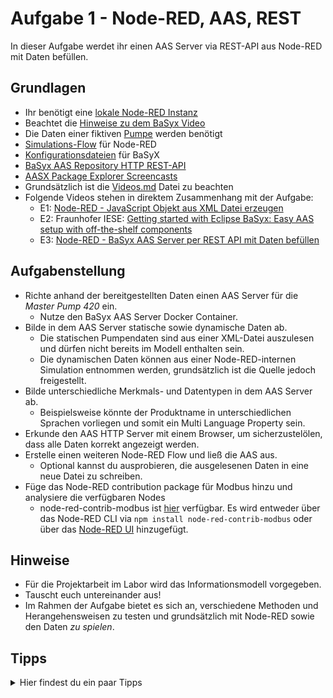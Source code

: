 # Aufgabe 1 - Node-RED, AAS, REST
In dieser Aufgabe werdet ihr einen AAS Server via REST-API aus Node-RED mit Daten befüllen.

## Grundlagen
* Ihr benötigt eine [lokale Node-RED Instanz](../Installation/node-RED.md)
* Beachtet die [Hinweise zu dem BaSyx Video](../Installation/BaSyx.md)
* Die Daten einer fiktiven [Pumpe](../Dateien/Pumpendaten) werden benötigt
* [Simulations-Flow](../Dateien/node-RED) für Node-RED
* [Konfigurationsdateien](../Dateien/BaSyx) für BaSyX
* [BaSyx AAS Repository HTTP REST-API](https://app.swaggerhub.com/apis/BaSyx/basyx_asset_administration_shell_repository_http_rest_api/v1)
* [AASX Package Explorer Screencasts](https://admin-shell-io.com/screencasts/) 
* Grundsätzlich ist die [Videos.md](../Videos.md) Datei zu beachten
* Folgende Videos stehen in direktem Zusammenhang mit der Aufgabe:
  * E1: [Node-RED - JavaScript Objekt aus XML Datei erzeugen](https://www.youtube.com/watch?v=Lc5fmeFqGl4&list=PLzbl7wFtWqTR72ODjOUj5aEGsa4TxXYhy&index=2)
  * E2: Fraunhofer IESE: [Getting started with Eclipse BaSyx: Easy AAS setup with off-the-shelf components](https://www.youtube.com/watch?v=nGRNg0sj1oY&list=PLzbl7wFtWqTR72ODjOUj5aEGsa4TxXYhy&index=3)
  * E3: [Node-RED - BaSyx AAS Server per REST API mit Daten befüllen](https://www.youtube.com/watch?v=bhNZlhZ4J8s&list=PLzbl7wFtWqTR72ODjOUj5aEGsa4TxXYhy&index=4)
  
## Aufgabenstellung
* Richte anhand der bereitgestellten Daten einen AAS Server für die *Master Pump 420* ein.
  * Nutze den BaSyx AAS Server Docker Container.
* Bilde in dem AAS Server statische sowie dynamische Daten ab.
  * Die statischen Pumpendaten sind aus einer XML-Datei auszulesen und dürfen nicht bereits im Modell enthalten sein.
  * Die dynamischen Daten können aus einer Node-RED-internen Simulation entnommen werden, grundsätzlich ist die Quelle jedoch freigestellt.
* Bilde unterschiedliche Merkmals- und Datentypen in dem AAS Server ab.
  * Beispielsweise könnte der Produktname in unterschiedlichen Sprachen vorliegen und somit ein Multi Language Property sein.
* Erkunde den AAS HTTP Server mit einem Browser, um sicherzustelölen, dass alle Daten korrekt angezeigt werden.
* Erstelle einen weiteren Node-RED Flow und ließ die AAS aus.
  * Optional kannst du ausprobieren, die ausgelesenen Daten in eine neue Datei zu schreiben.
* Füge das Node-RED contribution package für Modbus hinzu und analysiere die verfügbaren Nodes
  * node-red-contrib-modbus ist [hier](https://flows.nodered.org/node/node-red-contrib-modbus) verfügbar. Es wird entweder über das Node-RED CLI via `npm install node-red-contrib-modbus` oder über das [Node-RED UI](https://nodered.org/docs/user-guide/runtime/adding-nodes) hinzugefügt.

## Hinweise
* Für die Projektarbeit im Labor wird das Informationsmodell vorgegeben.
* Tauscht euch untereinander aus!
* Im Rahmen der Aufgabe bietet es sich an, verschiedene Methoden und Herangehensweisen zu testen und grundsätzlich mit Node-RED sowie den Daten *zu spielen*.

## Tipps
<details>
  <summary>Hier findest du ein paar Tipps</summary>
  <ul>
   <li>Kannst du Docker Desktop nicht nutzen, lassen sich Node-RED sowie BaSyx AAS Server auch 'stand-alone' betreiben. Siehe dazu: <a href="https://nodered.org/docs/getting-started/">Node-RED</a>, <a href="https://github.com/thcologne-gart/git-project/blob/main/Vorbereitung/Installation/BaSyx.md">BaSyx AAS Server</a></li>
   <li>Der AASX Package Explorer muss genutzt werden um eine `.aasx` Datei zu erstellen. Diese AASX-Datei muss das Informationsmodelle der Pumpe abbilden und darf keine Werte enthalten.</li>
   <li>Kannst du den AASX Package Explorer nicht auf deinem System nutzen, bitte eine Kommilitonin oder einen Kommilitonen mit dir zusammenzuarbeiten.</li>
   <li>Die `.xml` Datei mit den statischen Pumpendaten muss von dir erstellt werden. Diese XML-Datei muss die Werte zu den Merkmalen aus dem Informationsmodell enthalten.</li>
   <li>Die Simulation darf beliebig erweitert oder ersetzt werden.</li>
   <li>Nutzt du die Server.jar Datei anstelle des Docker Containers, müssen `context.properties` sowie `aas.properties` in dem Ordner `resources` liegen. Die `.aasx` Datei muss in demselben ordner wie die `Server.jar` Datei liegen.</li>
  </ul>
</details>
